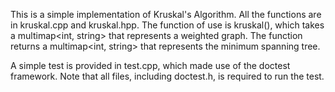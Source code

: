 This is a simple implementation of Kruskal's Algorithm. All the functions are in kruskal.cpp and kruskal.hpp.
The function of use is kruskal(), which takes a multimap<int, string> that represents a weighted graph. 
The function returns a multimap<int, string> that represents the minimum spanning tree.

A simple test is provided in test.cpp, which made use of the doctest framework. 
Note that all files, including doctest.h, is required to run the test. 
